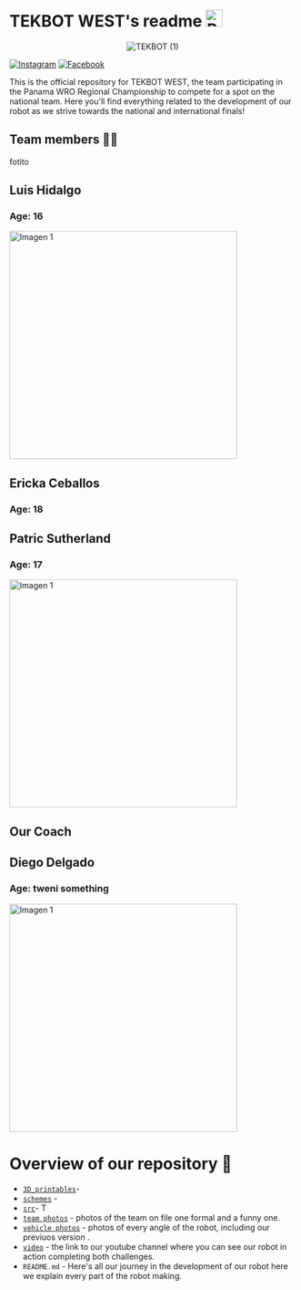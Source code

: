 # TEKBOT WEST's readme <img src="https://upload.wikimedia.org/wikipedia/commons/a/ab/Flag_of_Panama.svg" alt="Bandera de Panamá" width="30"/>

<p align="center">
  <img src="https://github.com/user-attachments/assets/be75ac88-018e-48ce-b09f-6da08b648245" alt="TEKBOT (1)">
</p>

[![Instagram](https://img.shields.io/badge/Instagram-%23E9805F.svg?style=for-the-badge&logo=Instagram&logoColor=white)](https://www.instagram.com/tekbot_lab?utm_source=ig_web_button_share_sheet&igsh=ZDNlZDc0MzIxNw==)
[![Facebook](https://img.shields.io/badge/YouTube-%23E4445F.svg?style=for-the-badge&logo=Youtube&logoColor=white)](https://www.youtube.com/@TEKBOT_LAB)

This is the official repository for TEKBOT WEST, the team participating in the Panama WRO Regional Championship to compete for a spot on the national team. Here you'll find everything related to the development of our robot as we strive towards the national and international finals!


## Team members 👨‍💻
fotito
## Luis Hidalgo
### Age: 16
<img src="https://github.com/user-attachments/assets/c2d76d96-894a-4840-8a7d-57509f288950" alt="Imagen 1" width="400">

## Ericka Ceballos
### Age: 18


## Patric Sutherland
### Age: 17
<img src="https://github.com/user-attachments/assets/825efd1b-db29-480d-b972-22ae3139cd18" alt="Imagen 1" width="400">


## Our Coach
## Diego Delgado
### Age: tweni something
<img src="https://github.com/user-attachments/assets/6424b26b-7c32-4192-8623-f851a1f43a6e8" alt="Imagen 1" width="400">

# Overview of our repository 📖
* [`3D_printables`](https://github.com/kieviceb/TEKBOT-WEST-WRO-FE/tree/main/3D_printables)- 
* [`schemes`](https://github.com/kieviceb/TEKBOT-WEST-WRO-FE/tree/main/schemes) -
* [`src`](https://github.com/kieviceb/TEKBOT-WEST-WRO-FE/tree/main/src)-  T 
* [`team photos`](https://github.com/kieviceb/TEKBOT-WEST-WRO-FE/tree/main/team%20photos) - photos of the team on file one formal and a funny one.
* [`vehicle photos`](https://github.com/kieviceb/TEKBOT-WEST-WRO-FE/tree/main/vehicle%20photos) - photos of every angle of the robot, including our previuos version .
* [`video`](https://github.com/kieviceb/TEKBOT-WEST-WRO-FE/tree/main/video) - the link to our youtube channel where you can see our robot in action completing both challenges.
* `README.md` - Here's all our journey in the development of our robot here we explain every part of the robot making.


